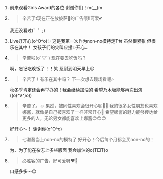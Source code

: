 1. 前来观看Girls Award的各位 谢谢你们！m(__)m

2. > 辛苦了❗️现在正在放披萨🍕的广告哦‼︎可爱💕

   我还没看过(゜゜;)

3. Live好开心(o^O^o)✨ 这是我第一次作为non-no模特走T台 虽然很紧张 但很乐在其中！ 女孩子们的尖叫应援✨开心…

4. > 辛苦啦(oﾟ▽ﾟ) 现在要去吃饭吗？

   啊，忘记吃晚饭了！！笑 忍耐到明天早上😣

5. > 辛苦了！有乐在其中吗？ 下一次想去现场看呢🎶

   秋冬季肯定还会再举办的！我会继续加油的 希望乃木坂能够再次出演((o(^∇^)o))

6. > 辛苦了。☺ 果然，被同性喜欢会很开心呢🙆✨ 我的很多女性朋友也喜欢娜酱，就像是自己被喜欢了一样非常开心👏 希望娜酱的魅力能够传达给更多的人，无论男女都能喜欢上娜酱😊😊😊

   好开心～！ 谢谢你(o^O^o)

7. > 七濑酱当上non-no的模特了 好开心！今后每个月都会买non-no的！

   为、为了能在杂志上多些版面 我会加油的o(T□T)o

8. > 必胜客的广告，好可爱呀♥🐻

   口感多多～😌